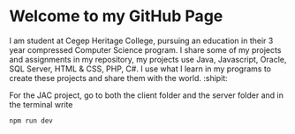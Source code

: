 # Welcome to my GitHub Page
I am student at Cegep Heritage College, pursuing an education in their 3 year compressed Computer Science program.
I share some of my projects and assignments in my repository, my projects use Java, Javascript, Oracle, SQL Server, HTML & CSS, PHP, C#.
I use what I learn in my programs to create these projects and share them with the world. :shipit:


For the JAC project, go to both the client folder and the server folder and in the terminal write 
```
npm run dev
```
